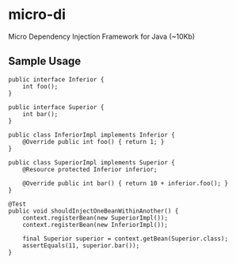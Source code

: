 micro-di
========

Micro Dependency Injection Framework for Java (~10Kb)

## Sample Usage

    public interface Inferior {
        int foo();
    }

    public interface Superior {
        int bar();
    }

    public class InferiorImpl implements Inferior {
        @Override public int foo() { return 1; }
    }

    public class SuperiorImpl implements Superior {
        @Resource protected Inferior inferior;

        @Override public int bar() { return 10 + inferior.foo(); }
    }

    @Test
    public void shouldInjectOneBeanWithinAnother() {
        context.registerBean(new SuperiorImpl());
        context.registerBean(new InferiorImpl());

        final Superior superior = context.getBean(Superior.class);
        assertEquals(11, superior.bar());
    }


